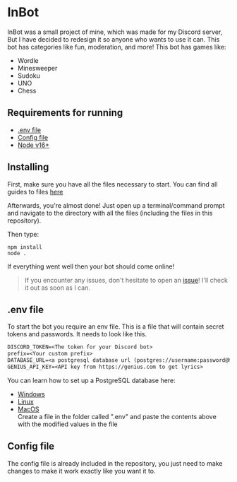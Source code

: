 # InBot

InBot was a small project of mine, which was made for my Discord server, But I have decided to redesign it so anyone who wants to use it can. This bot has categories like fun, moderation, and more! This bot has games like:

- Wordle
- Minesweeper
- Sudoku
- UNO
- Chess

## Requirements for running

- [.env file](https://github.com/InimicalPart/InBot#env-file)
- [Config file](https://github.com/InimicalPart/InBot#config-file)
- [Node v16+](https://github.com/InimicalPart/InBot/blob/main/usage.txt)

## Installing

First, make sure you have all the files necessary to start. You can find all guides to files [here](https://github.com/InimicalPart/InBot#requirements-for-running)

Afterwards, you're almost done! Just open up a terminal/command prompt and navigate to the directory with all the files (including the files in this repository).

Then type:

```shell
npm install
node .
```

If everything went well then your bot should come online!

> If you encounter any issues, don't hesitate to open an [issue](https://github.com/InimicalPart/InBot/issues/new?assignees=InimicalPart&labels=help+wanted&template=help-required.md&title=%5BHELPREQ%5D+I+need+help+with+....%21)! I'll check it out as soon as I can.

## .env file

To start the bot you require an env file. This is a file that will contain secret tokens and passwords. It needs to look like this.

```txt
DISCORD_TOKEN=<The token for your Discord bot>
prefix=<Your custom prefix>
DATABASE_URL=<a postgresql database url (postgres://username:password@host:port/database)>
GENIUS_API_KEY=<API key from https://genius.com to get lyrics>
```

You can learn how to set up a PostgreSQL database here:

- [Windows](https://www.microfocus.com/documentation/idol/IDOL_12_0/MediaServer/Guides/html/English/Content/Getting_Started/Configure/_TRN_Set_up_PostgreSQL.htm)
- [Linux](https://www.microfocus.com/documentation/idol/IDOL_12_0/MediaServer/Guides/html/English/Content/Getting_Started/Configure/_TRN_Set_up_PostgreSQL_Linux.htm)
- [MacOS](https://www.sqlshack.com/setting-up-a-postgresql-database-on-mac/)
  <br>
  Create a file in the folder called ".env" and paste the contents above with the modified values in the file

## Config file

The config file is already included in the repository, you just need to make changes to make it work exactly like you want it to.
